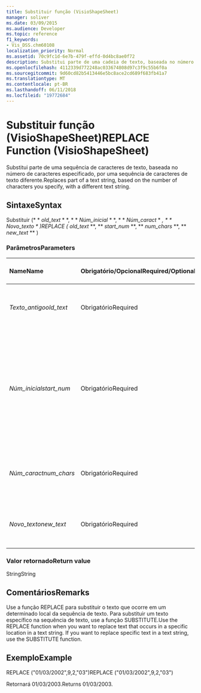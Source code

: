```yaml
---
title: Substituir função (VisioShapeSheet)
manager: soliver
ms.date: 03/09/2015
ms.audience: Developer
ms.topic: reference
f1_keywords:
- Vis_DSS.chm60108
localization_priority: Normal
ms.assetid: 70c9fc1d-6e7b-479f-effd-0d4bc8ae0f72
description: Substitui parte de uma cadeia de texto, baseada no número de caracteres especificado, por uma cadeia de texto diferente.
ms.openlocfilehash: 4112339d772248ac033674808d97c3f9c55b6f0a
ms.sourcegitcommit: 9d60cd82b5413446e5bc8ace2cd689f683fb41a7
ms.translationtype: MT
ms.contentlocale: pt-BR
ms.lasthandoff: 06/11/2018
ms.locfileid: "19772684"
---
```

# <a name="replace-function-visioshapesheet"></a><span data-ttu-id="8fbe4-103">Substituir função (VisioShapeSheet)</span><span class="sxs-lookup"><span data-stu-id="8fbe4-103">REPLACE Function (VisioShapeSheet)</span></span>

<span data-ttu-id="8fbe4-104">Substitui parte de uma sequência de caracteres de texto, baseada no número de caracteres especificado, por uma sequência de caracteres de texto diferente.</span><span class="sxs-lookup"><span data-stu-id="8fbe4-104">Replaces part of a text string, based on the number of characters you specify, with a different text string.</span></span>
  
## <a name="syntax"></a><span data-ttu-id="8fbe4-105">Sintaxe</span><span class="sxs-lookup"><span data-stu-id="8fbe4-105">Syntax</span></span>

<span data-ttu-id="8fbe4-106">Substituir (* * *old_text* * *, * * *Núm_inicial* * *, * * *Núm_caract* * *, * * *Novo_texto* * *)</span><span class="sxs-lookup"><span data-stu-id="8fbe4-106">REPLACE (** *old_text* **, ** *start_num* **, ** *num_chars* **, ** *new_text* ** )</span></span> 
  
### <a name="parameters"></a><span data-ttu-id="8fbe4-107">Parâmetros</span><span class="sxs-lookup"><span data-stu-id="8fbe4-107">Parameters</span></span>

|<span data-ttu-id="8fbe4-108">**Name**</span><span class="sxs-lookup"><span data-stu-id="8fbe4-108">**Name**</span></span>|<span data-ttu-id="8fbe4-109">**Obrigatório/Opcional**</span><span class="sxs-lookup"><span data-stu-id="8fbe4-109">**Required/Optional**</span></span>|<span data-ttu-id="8fbe4-110">**Tipo de dados**</span><span class="sxs-lookup"><span data-stu-id="8fbe4-110">**Data Type**</span></span>|<span data-ttu-id="8fbe4-111">**Descrição**</span><span class="sxs-lookup"><span data-stu-id="8fbe4-111">**Description**</span></span>|
|:-----|:-----|:-----|:-----|
| <span data-ttu-id="8fbe4-112">_Texto_antigo_</span><span class="sxs-lookup"><span data-stu-id="8fbe4-112">_old_text_</span></span> <br/> |<span data-ttu-id="8fbe4-113">Obrigatório</span><span class="sxs-lookup"><span data-stu-id="8fbe4-113">Required</span></span>  <br/> |<span data-ttu-id="8fbe4-114">**String**</span><span class="sxs-lookup"><span data-stu-id="8fbe4-114">**String**</span></span> <br/> |<span data-ttu-id="8fbe4-115">O texto no qual você deseja substituir alguns caracteres.</span><span class="sxs-lookup"><span data-stu-id="8fbe4-115">The text in which you want to replace some characters.</span></span>  <br/> |
| <span data-ttu-id="8fbe4-116">_Núm_inicial_</span><span class="sxs-lookup"><span data-stu-id="8fbe4-116">_start_num_</span></span> <br/> |<span data-ttu-id="8fbe4-117">Obrigatório</span><span class="sxs-lookup"><span data-stu-id="8fbe4-117">Required</span></span>  <br/> |<span data-ttu-id="8fbe4-118">**Número**</span><span class="sxs-lookup"><span data-stu-id="8fbe4-118">**Number**</span></span> <br/> |<span data-ttu-id="8fbe4-119">A posição do caractere em _texto_antigo_ que você deseja substituir por _Novo_texto_.</span><span class="sxs-lookup"><span data-stu-id="8fbe4-119">The position of the character in  _old_text_ that you want to replace with  _new_text_.</span></span> <span data-ttu-id="8fbe4-120">O primeiro caractere na cadeia de caracteres é a posição 1.</span><span class="sxs-lookup"><span data-stu-id="8fbe4-120">The first character in the string is position 1.</span></span>  <br/> |
| <span data-ttu-id="8fbe4-121">_Núm_caract_</span><span class="sxs-lookup"><span data-stu-id="8fbe4-121">_num_chars_</span></span> <br/> |<span data-ttu-id="8fbe4-122">Obrigatório</span><span class="sxs-lookup"><span data-stu-id="8fbe4-122">Required</span></span>  <br/> |<span data-ttu-id="8fbe4-123">**Número**</span><span class="sxs-lookup"><span data-stu-id="8fbe4-123">**Number**</span></span> <br/> |<span data-ttu-id="8fbe4-124">O número de caracteres em _texto_antigo_ que você deseja substituir</span><span class="sxs-lookup"><span data-stu-id="8fbe4-124">The number of characters in  _old_text_ that you want to replace</span></span>  <br/> |
| <span data-ttu-id="8fbe4-125">_Novo_texto_</span><span class="sxs-lookup"><span data-stu-id="8fbe4-125">_new_text_</span></span> <br/> |<span data-ttu-id="8fbe4-126">Obrigatório</span><span class="sxs-lookup"><span data-stu-id="8fbe4-126">Required</span></span>  <br/> |<span data-ttu-id="8fbe4-127">**String**</span><span class="sxs-lookup"><span data-stu-id="8fbe4-127">**String**</span></span> <br/> |<span data-ttu-id="8fbe4-128">O texto que substituirá os caracteres em _texto_antigo_.</span><span class="sxs-lookup"><span data-stu-id="8fbe4-128">The text that will replace characters in  _old_text_.</span></span>  <br/> |
   
### <a name="return-value"></a><span data-ttu-id="8fbe4-129">Valor retornado</span><span class="sxs-lookup"><span data-stu-id="8fbe4-129">Return value</span></span>

<span data-ttu-id="8fbe4-130">String</span><span class="sxs-lookup"><span data-stu-id="8fbe4-130">String</span></span>
  
## <a name="remarks"></a><span data-ttu-id="8fbe4-131">Comentários</span><span class="sxs-lookup"><span data-stu-id="8fbe4-131">Remarks</span></span>

<span data-ttu-id="8fbe4-p102">Use a função REPLACE para substituir o texto que ocorre em um determinado local da sequência de texto. Para substituir um texto específico na sequência de texto, use a função SUBSTITUTE.</span><span class="sxs-lookup"><span data-stu-id="8fbe4-p102">Use the REPLACE function when you want to replace text that occurs in a specific location in a text string. If you want to replace specific text in a text string, use the SUBSTITUTE function.</span></span>
  
## <a name="example"></a><span data-ttu-id="8fbe4-134">Exemplo</span><span class="sxs-lookup"><span data-stu-id="8fbe4-134">Example</span></span>

<span data-ttu-id="8fbe4-135">REPLACE ("01/03/2002",9,2,"03")</span><span class="sxs-lookup"><span data-stu-id="8fbe4-135">REPLACE ("01/03/2002",9,2,"03")</span></span> 
  
<span data-ttu-id="8fbe4-136">Retornará 01/03/2003.</span><span class="sxs-lookup"><span data-stu-id="8fbe4-136">Returns 01/03/2003.</span></span> 
  


